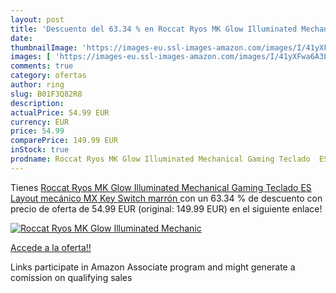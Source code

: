 ```yaml
---
layout: post
title: 'Descuento del 63.34 % en Roccat Ryos MK Glow Illuminated Mechanic'
date: 
thumbnailImage: 'https://images-eu.ssl-images-amazon.com/images/I/41yXFwa6A3L._SL200_.jpg'
images: [ 'https://images-eu.ssl-images-amazon.com/images/I/41yXFwa6A3L._SL200_.jpg' ]
comments: true
category: ofertas
author: ring
slug: B01F3Q82R8
description:
actualPrice: 54.99 EUR
currency: EUR
price: 54.99
comparePrice: 149.99 EUR
inStock: true
prodname: Roccat Ryos MK Glow Illuminated Mechanical Gaming Teclado  ES Layout  mecánico MX Key Switch marrón 
---
```


Tienes [Roccat Ryos MK Glow Illuminated Mechanical Gaming Teclado  ES Layout  mecánico MX Key Switch marrón ](https://www.amazon.es/dp/B01F3Q82R8/?tag=tolees-21) con un 63.34 % de descuento con precio de oferta de 54.99 EUR (original: 149.99 EUR) en el siguiente enlace!

[![Roccat Ryos MK Glow Illuminated Mechanic](https://images-eu.ssl-images-amazon.com/images/I/41yXFwa6A3L._SL200_.jpg)](https://www.amazon.es/dp/B01F3Q82R8/?tag=tolees-21)

[Accede a la oferta!!](https://www.amazon.es/dp/B01F3Q82R8/?tag=tolees-21)

Links participate in Amazon Associate program and might generate a comission on qualifying sales


